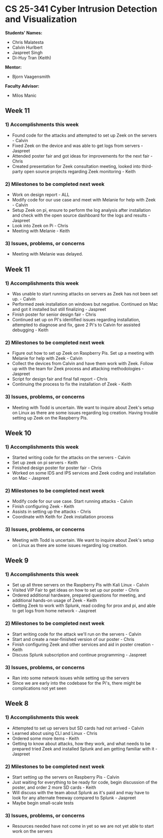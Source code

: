 # CS 25-341 Cyber Intrusion Detection and Visualization

**Students' Names:**
* Chris Malatesta  
* Calvin Hurlbert  
* Jaspreet Singh  
* Di-Huy Tran (Keith)

**Mentor:**
* Bjorn Vaagensmith

**Faculty Advisor:**
* Milos Manic

## Week 11

### 1) Accomplishments this week
* Found code for the attacks and attempted to set up Zeek on the servers - Calvin
* Fixed Zeek on the device and was able to get logs from servers - Jaspreet
* Attended poster fair and got ideas for improvements for the next fair - Chris
* Created presentation for Zeek consultation meeting, looked into third-party open source projects regarding Zeek monitoring - Keith

### 2) Milestones to be completed next week
* Work on design report - ALL
* Modify code for our use case and meet with Melanie for help with Zeek - Calvin
* Setup Zeek on pi, ensure to perform the log analysis after installation and check with the open source dashboard for the logs and results - Jaspreet
* Look into Zeek on Pi - Chris
* Meeting with Melanie - Keith

### 3) Issues, problems, or concerns
* Meeting with Melanie was delayed.

## Week 11

### 1) Accomplishments this week
* Was unable to start running attacks on servers as Zeek has not been set up. - Calvin
* Performed zeek installation on windows but negative. Continued on Mac and got it installed but still finalizing - Jaspreet
* Finish poster for senior design fair - Chris
* Continued set up on PI's identified issues regarding installation, attempted to diagnose and fix, gave 2 Pi's to Calvin for assisted debugging - Keith

### 2) Milestones to be completed next week
* Figure out how to set up Zeek on Raspberry Pis. Set up a meeting with Melanie for help with Zeek - Calvin
* Collect the devices from Calvin and have them work with Zeek. Follow up with the team for Zeek process and attacking methodologies - Jaspreet
* Script for design fair and final fall report - Chris
* Continuing the process to fix the installation of Zeek - Keith

### 3) Issues, problems, or concerns
* Meeting with Todd is uncertain. We want to inquire about Zeek's setup on Linux as there are some issues regarding log creation. Having trouble setting up Zeek on the Raspberry Pis.

## Week 10

### 1) Accomplishments this week
* Started writing code for the attacks on the servers - Calvin
* Set up zeek on pi servers - Keith
* Finished design poster for poster fair - Chris
* Worked on some IDS and IPS services and Zeek coding and installation on Mac - Jaspreet

### 2) Milestones to be completed next week
* Modify code for our use case. Start running attacks - Calvin
* Finish configuring Zeek - Keith
* Assists in setting up the attacks - Chris
* Coordinate with Keith for Zeek installation process

### 3) Issues, problems, or concerns
* Meeting with Todd is uncertain. We want to inquire about Zeek's setup on Linux as there are some issues regarding log creation.

## Week 9

### 1) Accomplishments this week
* Set up all three servers on the Raspberry Pis with Kali Linux - Calvin
* Visited VIP Fair to get ideas on how to set up our poster - Chris
* Ordered additional hardware, prepared questions for meeting, and additional hands-on usage of Zeek - Keith
* Getting Zeek to work with Splunk, read coding for prox and pi, and able to get logs from home network - Jaspreet

### 2) Milestones to be completed next week
* Start writing code for the attack we'll run on the servers - Calvin
* Start and create a near-finished version of our poster - Chris
* Finish configuring Zeek and other services and aid in poster creation - Keith
* Discuss Splunk subscription and continue programming - Jaspreet

### 3) Issues, problems, or concerns
* Ran into some network issues while setting up the servers
* Since we are early into the codebase for the Pi's, there might be complications not yet seen

## Week 8

### 1) Accomplishments this week
* Attempted to set up servers but SD cards had not arrived - Calvin
* Learned about using CLI and Linux - Chris
* Ordered some more items - Keith
* Getting to know about attacks, how they work, and what needs to be prepared tried Zeek and installed Splunk and am getting familiar with it - Jaspreet

### 2) Milestones to be completed next week
* Start setting up the servers on Raspberry Pis - Calvin
* Just waiting for everything to be ready for code, begin discussion of the poster, and order 2 more SD cards - Keith
* Will discuss with the team about Splunk as it's paid and may have to look for any alternate freeway compared to Splunk - Jaspreet
* Maybe begin small-scale tests

### 3) Issues, problems, or concerns
* Resources needed have not come in yet so we are not yet able to start work on the servers
